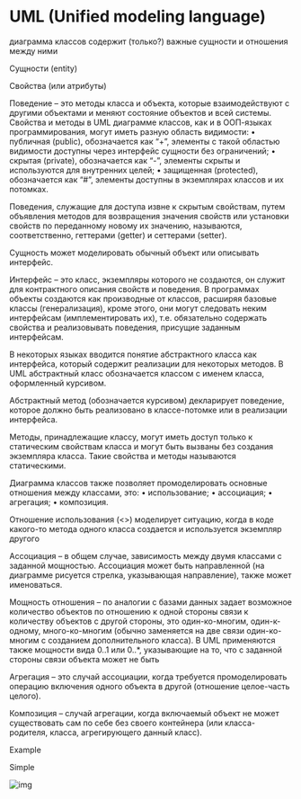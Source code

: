 # UML (Unified modeling language)

диаграмма классов содержит (только?) важные сущности и отношения между ними

Сущности (entity)

Свойства (или атрибуты)

Поведение – это методы класса и объекта, которые взаимодействуют с другими объектами и меняют состояние объектов и всей системы. Свойства и методы в UML диаграмме классов, как и в ООП-языках программирования, могут иметь разную область видимости:
• публичная (public), обозначается как “+”, элементы с такой областью видимости доступны через интерфейс сущности без ограничений;
• скрытая (private), обозначается как “-”, элементы скрыты и используются для внутренних целей;
• защищенная (protected), обозначается как “#”, элементы доступны в экземплярах классов и их потомках.

Поведения, служащие для доступа извне к скрытым свойствам, путем объявления методов для возвращения значения свойств или установки свойств по переданному новому их значению, называются, соответственно, геттерами (getter) и сеттерами (setter).

Сущность может моделировать обычный объект или описывать интерфейс.

Интерфейс – это класс, экземпляры которого не создаются, он служит для контрактного описания свойств и поведения. В программах объекты создаются как производные от классов, расширяя базовые классы (генерализация), кроме этого, они могут следовать неким интерфейсам (имплементировать их), т.е. обязательно содержать свойства и реализовывать поведения, присущие заданным интерфейсам.

В некоторых языках вводится понятие абстрактного класса как интерфейса, который содержит реализации для некоторых методов. В UML абстрактный класс обозначается классом с именем класса, оформленный курсивом.

Абстрактный метод (обозначается курсивом) декларирует поведение, которое должно быть реализовано в классе-потомке или в реализации интерфейса.

Методы, принадлежащие классу, могут иметь доступ только к статическим свойствам класса и могут быть вызваны без создания экземпляра класса. Такие свойства и методы называются статическими.

Диаграмма классов также позволяет промоделировать основные отношения между классами, это:
• использование;
• ассоциация;
• агрегация;
• композиция.

Отношение использования (<<use>>) моделирует ситуацию, когда в коде какого-то метода одного класса создается и используется экземпляр другого

Ассоциация – в общем случае, зависимость между двумя классами с заданной мощностью. Ассоциация может быть направленной (на диаграмме рисуется стрелка, указывающая направление), также может именоваться.

Мощность отношения – по аналогии с базами данных задает возможное количество объектов по отношению к одной стороны связи к количеству объектов с другой стороны, это один-ко-многим, один-к-одному, много-ко-многим (обычно заменяется на две связи один-ко- многим с созданием дополнительного класса). В UML применяются также мощности вида 0..1 или 0..\*, указывающие на то, что с заданной стороны связи объекта может не быть

Агрегация – это случай ассоциации, когда требуется промоделировать операцию включения одного объекта в другой (отношение целое-часть целого).

Композиция – случай агрегации, когда включаемый объект не может существовать сам по себе без своего контейнера (или класса-родителя, класса, агрегирующего данный класс).

Example

Simple

![img](1.png)
